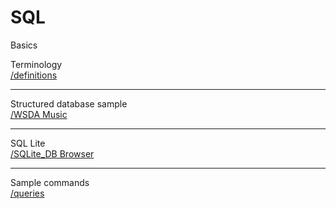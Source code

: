 # SQL
Basics

Terminology <br>
[/definitions](https://github.com/geoffmosher/SQL/blob/)

___

Structured database sample <br>
[/WSDA Music](https://github.com/geoffmosher/SQL/blob](https://github.com/geoffmosher/SQL/blob/main/WSDA_Music.db))

___

SQL Lite <br>
[/SQLite_DB Browser](https://github.com/geoffmosher/SQL/blob/main/SQLite_DB%20Browser)

___

Sample commands <br>
[/queries](https://github.com/geoffmosher/SQL/blob/main/queries)
